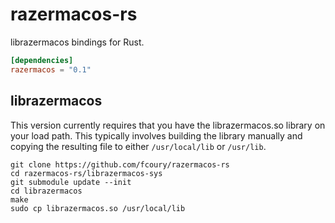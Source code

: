 # razermacos-rs

librazermacos bindings for Rust.

```toml
[dependencies]
razermacos = "0.1"
```

## librazermacos

This version currently requires that you have the librazermacos.so library on your load path. This typically involves building the library manually and copying the resulting file to either `/usr/local/lib` or `/usr/lib`.

```shell
git clone https://github.com/fcoury/razermacos-rs
cd razermacos-rs/librazermacos-sys
git submodule update --init
cd librazermacos
make
sudo cp librazermacos.so /usr/local/lib
```
